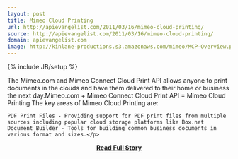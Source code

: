 ```yaml
---
layout: post
title: Mimeo Cloud Printing
url: http://apievangelist.com/2011/03/16/mimeo-cloud-printing/
source: http://apievangelist.com/2011/03/16/mimeo-cloud-printing/
domain: apievangelist.com
image: http://kinlane-productions.s3.amazonaws.com/mimeo/MCP-Overview.png
---
```

{% include JB/setup %}<p>The Mimeo.com and Mimeo Connect Cloud Print API allows anyone to print documents in the clouds and have them delivered to their home or business the next day.Mimeo.com + Mimeo Connect Cloud Print API = Mimeo Cloud Printing
The key areas of Mimeo Cloud Printing are:

	PDF Print Files - Providing support for PDF print files from multiple sources including popular cloud storage platforms like Box.net
	Document Builder - Tools for building common business documents in various format and sizes.</p>
<center><p><a href="http://apievangelist.com/2011/03/16/mimeo-cloud-printing/" style='padding:25px; font-sze:18px; font-weight: bold;'>Read Full Story</a></p></center>
